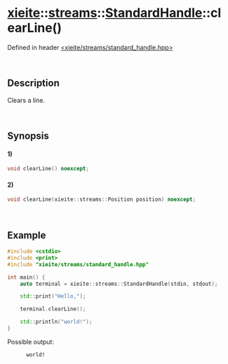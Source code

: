 # [xieite](../../../../../xieite.md)\:\:[streams](../../../../../streams.md)\:\:[StandardHandle](../../../standard_handle.md)\:\:clearLine\(\)
Defined in header [<xieite/streams/standard_handle.hpp>](../../../../../../include/xieite/streams/standard_handle.hpp)

&nbsp;

## Description
Clears a line.

&nbsp;

## Synopsis
#### 1)
```cpp
void clearLine() noexcept;
```
#### 2)
```cpp
void clearLine(xieite::streams::Position position) noexcept;
```

&nbsp;

## Example
```cpp
#include <cstdio>
#include <print>
#include "xieite/streams/standard_handle.hpp"

int main() {
    auto terminal = xieite::streams::StandardHandle(stdin, stdout);

    std::print("Hello,");

    terminal.clearLine();

    std::println("world!");
}
```
Possible output:
```
      world!
```
